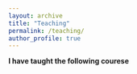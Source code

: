 ```yaml
---
layout: archive
title: "Teaching"
permalink: /teaching/
author_profile: true
---
```


**I have taught the following courese**
